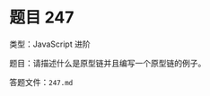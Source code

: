 <script setup>
import { loginRead } from '@/utils/login-read'

loginRead('n10007')
</script>

# 题目 247

类型：JavaScript 进阶

题目：请描述什么是原型链并且编写一个原型链的例子。

答题文件：`247.md`
